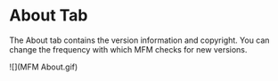 # About Tab

The About tab contains the version information and copyright. You can change the frequency with which MFM checks for new versions. 

![](MFM About.gif)